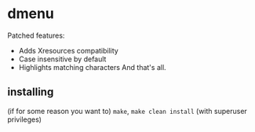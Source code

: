# dmenu
Patched features: 
* Adds Xresources compatibility
* Case insensitive by default
* Highlights matching characters
And that's all.
## installing
(if for some reason you want to)
`make`, `make clean install` (with superuser privileges)

